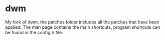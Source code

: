 # dwm
My fork of dwm, the patches folder includes all the patches that have been applied.
The man page contains the main shortcuts, program shortcuts can be found in the config.h file.
